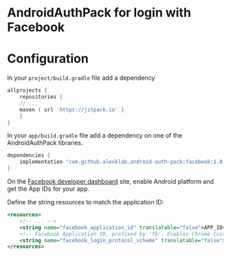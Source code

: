 # AndroidAuthPack for login with Facebook

# Configuration 

In your `project/build.gradle` file add a dependency

```groovy
allprojects {
    repositories {
	// ...
	maven { url 'https://jitpack.io' }
    }
}
```

In your `app/build.gradle` file add a dependency on one of the AndroidAuthPack
libraries.

```groovy
dependencies {
    implementation "com.github.alexklab.android-auth-pack:facebook:1.0.4"
}
```

On the [Facebook developer dashboard](https://developers.facebook.com) site, 
enable Android platform and get the App IDs for your app. 

Define the string resources to match the application ID:

```xml
<resources>
    <!-- ... -->
    <string name="facebook_application_id" translatable="false">APP_ID</string>
    <!-- Facebook Application ID, prefixed by 'fb'. Enables Chrome Custom tabs. -->
    <string name="facebook_login_protocol_scheme" translatable="false">fbAPP_ID</string>
</resources>
```

